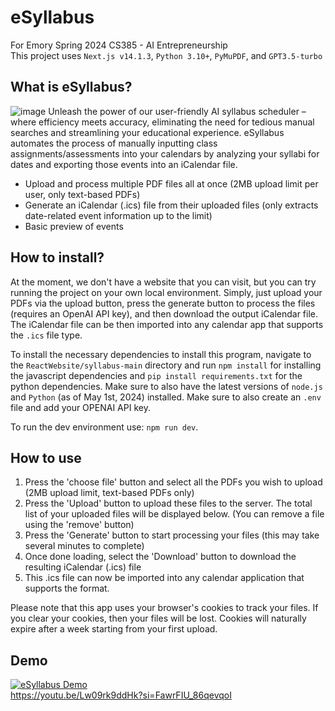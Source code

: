 # eSyllabus
For Emory Spring 2024 CS385 - AI Entrepreneurship <br>
This project uses `Next.js v14.1.3`, `Python 3.10+`, `PyMuPDF`, and `GPT3.5-turbo`
## What is eSyllabus?
![image](https://github.com/Seraclin/syllabus/assets/53448490/6c34f9f5-c562-45a2-92d5-cfca904644b5)
Unleash the power of our user-friendly AI syllabus scheduler – where efficiency meets accuracy, eliminating the need for tedious manual searches and streamlining your educational experience. eSyllabus automates the process of manually inputting class assignments/assessments into your calendars by analyzing your syllabi for dates and exporting those events into an iCalendar file.
- Upload and process multiple PDF files all at once (2MB upload limit per user, only text-based PDFs)
- Generate an iCalendar (.ics) file from their uploaded files (only extracts date-related event information up to the limit)
- Basic preview of events
## How to install?
At the moment, we don't have a website that you can visit, but you can try running the project on your own local environment. Simply, just upload your PDFs via the upload button, press the generate button to process the files (requires an OpenAI API key), and then download the output iCalendar file. The iCalendar file can be then imported into any calendar app that supports the `.ics` file type.

To install the necessary dependencies to install this program, navigate to the `ReactWebsite/syllabus-main` directory and run `npm install` for installing the javascript dependencies and `pip install requirements.txt` for the python dependencies. Make sure to also have the latest versions of `node.js` and `Python` (as of May 1st, 2024) installed. Make sure to also create an `.env` file and add your OPENAI API key.

To run the dev environment use: `npm run dev`. 

## How to use
1. Press the 'choose file' button and select all the PDFs you wish to upload (2MB upload limit, text-based PDFs only)
2. Press the 'Upload' button to upload these files to the server. The total list of your uploaded files will be displayed below. (You can remove a file using the 'remove' button)
3. Press the 'Generate' button to start processing your files (this may take several minutes to complete)
4. Once done loading, select the 'Download' button to download the resulting iCalendar (.ics) file
5. This .ics file can now be imported into any calendar application that supports the format. 

Please note that this app uses your browser's cookies to track your files. If you clear your cookies, then your files will be lost. Cookies will naturally expire after a week starting from your first upload.
## Demo
[![eSyllabus Demo](https://img.youtube.com/vi/Lw09rk9ddHk/0.jpg)](https://www.youtube.com/watch?v=Lw09rk9ddHk)
<br>https://youtu.be/Lw09rk9ddHk?si=FawrFIU_86qevqoI
